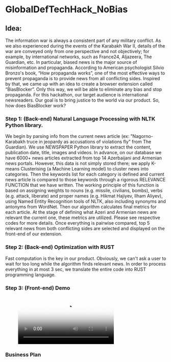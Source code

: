 # GlobalDefTechHack_NoBias

## Idea:
The information war is always a consistent part of any military conflict. As we also experienced during the events of the Karabakh War II,  details of the war are conveyed only from one perspective and not objectively; for example, by international networks, such as France24, Aljazeera, The Guardian, etc. In particular, biased news is the major source of misinformation and propaganda. According to American psychologist Silvio Bronzo's book, “How propaganda works”, one of the most effective ways to prevent propaganda is to provide news from all conflicting sides. Inspired by that, we came up with an idea to create a browser extension called “BiasBlocker”. Only this way, we will be able to eliminate any bias and stop propaganda. For this hackathon, our target audience is international newsreaders. Our goal is to bring justice to the world via our product. So, how 
does BiasBlocker work?

### Step 1: (Back-end) Natural Language Processing with NLTK Python library.
We begin by parsing info from the current news article (ex: "Nagorno-Karabakh truce in jeopardy as accusations of violations fly" from The Guardian). We use NEWSPAPER Python library to extract the content, publication date, title, images and videos. In advance, on our database we have 6000+ news articles extracted from top 14 Azerbaijani and Armenian news portals. However, this data is not simply stored there; we apply K-means Clusterising (a Machine Learning model) to cluster news into categories. Then the keywords list for each category is defined and current news article is compared to those keywords through a rigorous RELEVANCE FUNCTION that we have written. The working principle of this function is based on assigning weights to nouns (e.g. missile, civilians, bombs), verbs (e.g. attack, liberate) and proper names (e.g. Hikmat Hajiyev, Ilham Aliyev), using Named Entity Recognition tools of NLTK, also including synonyms and antonyms from WordNet. Then our algorithm calculates final metrics for each article. At the stage of defining what Azeri and Armenian news are relevant the current one, these metrics are utilized. Please see respective codes for more details. Once everything is pairwise compared, top 5 relevant news from both conflicting sides are selected and displayed on the front-end of our extension. 

### Step 2: (Back-end) Optimization with RUST
Fast computation is the key in our product. Obviously, we can't ask a user to wait for too long while the algorithm finds relevant news. In order to process everything in at most 3 sec, we translate the entire code into RUST programming language. 

### Step 3: (Front-end) Demo

<figure class="video_container">
  <video controls="true" allowfullscreen="true" poster="BiasBreaker logo.png">
    <source src="AzOps-Fables-BiasBlocker-FULL DEMO.mp4" type="video/mp4">
  </video>
</figure>

### Business Plan

